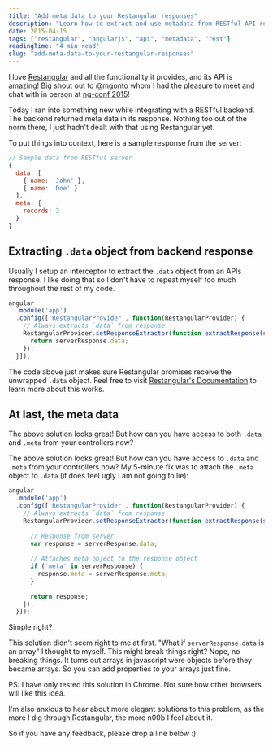 ```yaml
---
title: "Add meta data to your Restangular responses"
description: "Learn how to extract and use metadata from RESTful API responses when using Restangular. This guide shows how to handle both data and meta objects in your AngularJS application."
date: 2015-04-15
tags: ["restangular", "angularjs", "api", "metadata", "rest"]
readingTime: "4 min read"
slug: "add-meta-data-to-your-restangular-responses"
---
```


I love <a href="https://github.com/mgonto/restangular" target="_blank" rel="noopener noreferrer">Restangular</a> and all the functionality it provides, and its API is amazing! Big shout out to <a href="https://twitter.com/mgonto" target="_blank" rel="noopener noreferrer">@mgonto</a> whom I had the pleasure to meet and chat with in person at <a href="http://ng-conf.org" target="_blank" rel="noopener noreferrer">ng-conf 2015</a>!

Today I ran into something new while integrating with a RESTful backend. The backend returned meta data in its response. Nothing too out of the norm there, I just hadn't dealt with that using Restangular yet.

To put things into context, here is a sample response from the server:

```javascript
// Sample data from RESTful server
{
  data: [
    { name: 'John' },
    { name: 'Doe' }
  ],
  meta: {
    records: 2
  }
}
```

## Extracting `.data` object from backend response

Usually I setup an interceptor to extract the `.data` object from an APIs response. I like doing that so I don't have to repeat myself too much throughout the rest of my code.

```javascript
angular
  .module('app')
  .config(['RestangularProvider', function(RestangularProvider) {
    // Always extracts `data` from response
    RestangularProvider.setResponseExtractor(function extractResponse(serverResponse, operation) {
      return serverResponse.data;
    });
  }]);

```

The code above just makes sure Restangular promises receive the unwrapped `.data` object. Feel free to visit <a href="https://github.com/mgonto/restangular#how-to-configure-them-globally" target="_blank" rel="noopener noreferrer">Restangular's Documentation</a> to learn more about this works.

## At last, the meta data

The above solution looks great! But how can you have access to both `.data` and `.meta` from your controllers now?

The above solution looks great! But how can you have access to `.data` and `.meta` from your controllers now? My 5-minute fix was to attach the `.meta` object to `.data` (it does feel ugly I am not going to lie):

```javascript
angular
  .module('app')
  .config(['RestangularProvider', function(RestangularProvider) {
    // Always extracts `data` from response
    RestangularProvider.setResponseExtractor(function extractResponse(serverResponse, operation) {
    
      // Response from server
      var response = serverResponse.data;
      
      // Attaches meta object to the response object
      if ('meta' in serverResponse) {
        response.meta = serverResponse.meta;
      }
      
      return response;
    });
  }]);

```

Simple right?

This solution didn't seem right to me at first. "What if `serverResponse.data` is an array" I thought to myself. This might break things right?  Nope, no breaking things. It turns out arrays in javascript were objects before they became arrays. So you can add properties to your arrays just fine.

PS: I have only tested this solution in Chrome. Not sure how other browsers will like this idea.

I'm also anxious to hear about more elegant solutions to this problem, as the more I dig through Restangular, the more n00b I feel about it.

So if you have any feedback, please drop a line below :)
